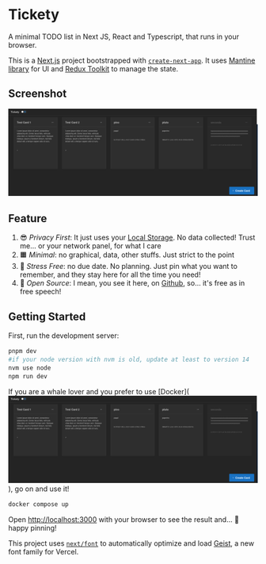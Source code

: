 # Tickety

A minimal TODO list in Next JS, React and Typescript, that runs in your browser.

This is a [Next.js](https://nextjs.org) project bootstrapped with [`create-next-app`](https://nextjs.org/docs/app/api-reference/cli/create-next-app).
It uses [Mantine library](https://mantine.dev/) for UI and [Redux Toolkit](https://redux-toolkit.js.org/) to manage the state.

## Screenshot
![Tickety Screenshot](./assets/tickety-screenshot.png)

## Feature

1. 😎 _Privacy First_: It just uses your [Local Storage](https://developer.mozilla.org/en-US/docs/Web/API/Web_Storage_API). No data collected! Trust me... or your network panel, for what I care
1. 🟧 _Minimal_: no graphical, data, other stuffs. Just strict to the point
1. 🧘 _Stress Free_: no due date. No planning. Just pin what you want to remember, and they stay here for all the time you need!
1. 🤝 _Open Source_: I mean, you see it here, on [Github](https://github.com/CoachGodzup/tickety), so... it's free as in free speech!

## Getting Started

First, run the development server:

```bash
pnpm dev
#if your node version with nvm is old, update at least to version 14
nvm use node
npm run dev
```

If you are a whale lover and you prefer to use [Docker](![Tickety Screenshot](./assets/tickety-screenshot.png)
), go on and use it!
```bash
docker compose up
```


Open [http://localhost:3000](http://localhost:3000) with your browser to see the result and... 📌 happy pinning!


This project uses [`next/font`](https://nextjs.org/docs/app/building-your-application/optimizing/fonts) to automatically optimize and load [Geist](https://vercel.com/font), a new font family for Vercel.
